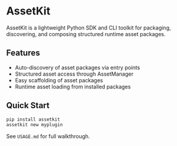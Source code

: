 # AssetKit

AssetKit is a lightweight Python SDK and CLI toolkit for packaging, discovering, and composing structured runtime asset packages.

## Features
- Auto-discovery of asset packages via entry points
- Structured asset access through AssetManager
- Easy scaffolding of asset packages
- Runtime asset loading from installed packages

## Quick Start

```bash
pip install assetkit
assetkit new myplugin
```

See `USAGE.md` for full walkthrough.
